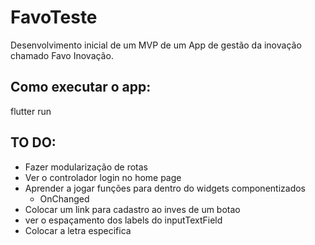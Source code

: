 # FavoTeste

Desenvolvimento inicial de um MVP de um App de gestão da inovação chamado Favo Inovação. 

## Como executar o app:
   flutter run 

## TO DO:

 - Fazer modularização de rotas
 - Ver o controlador login no home page
 - Aprender a jogar funções para dentro do widgets componentizados 
    - OnChanged
 - Colocar um link para cadastro ao inves de um botao
 - ver o espaçamento dos labels do inputTextField
 - Colocar a letra especifica